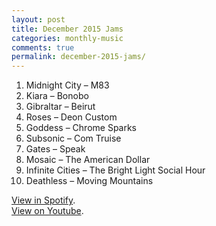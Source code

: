 ```yaml
---
layout: post
title: December 2015 Jams
categories: monthly-music
comments: true
permalink: december-2015-jams/
---
```


1. Midnight City – M83
2. Kiara – Bonobo
3. Gibraltar – Beirut
4. Roses – Deon Custom
5. Goddess – Chrome Sparks
6. Subsonic – Com Truise
7. Gates – Speak
8. Mosaic – The American Dollar
9. Infinite Cities – The Bright Light Social Hour
10. Deathless – Moving Mountains

[View in Spotify][spotify].  
[View on Youtube][youtube].

[spotify]: https://open.spotify.com/user/fred.hohman/playlist/7kqyZXip8uJShJuHHWlKtq "View in Spotify."
[youtube]: https://www.youtube.com/playlist?list=PL7t4sFPlrvYV_edcrOO6o3m3WkK-nLdl9 "View on Youtube."